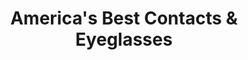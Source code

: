 ---
title: "America's Best Contacts & Eyeglasses"
url: /philadelphia/americas-best-contacts-and-eyeglasses-roosevelt-boulevard/
shop: optician
---